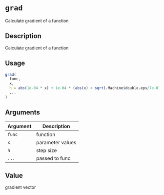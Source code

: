 # `grad`

Calculate gradient of a function


## Description

Calculate gradient of a function


## Usage

```r
grad(
  func,
  x,
  h = abs(1e-04 * x) + 1e-04 * (abs(x) < sqrt(.Machine$double.eps/7e-07)),
  ...
)
```


## Arguments

Argument      |Description
------------- |----------------
`func`     |     function
`x`     |     parameter values
`h`     |     step size
`...`     |     passed to func


## Value

gradient vector


